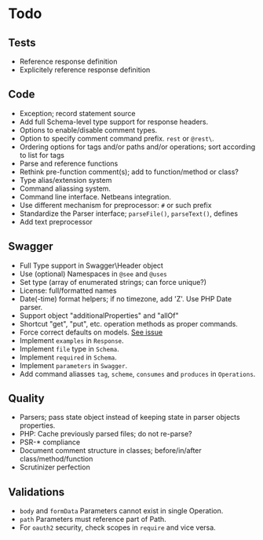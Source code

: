 # Todo
## Tests
*	Reference response definition
*	Explicitely reference response definition

## Code
*	Exception; record statement source
*	Add full Schema-level type support for response headers.
*	Options to enable/disable comment types.
*	Option to specify comment command prefix. `rest` or `@rest\`.
*	Ordering options for tags and/or paths and/or operations; sort according to list for tags
*	Parse and reference functions
*	Rethink pre-function comment(s); add to function/method or class?
*	Type alias/extension system
*	Command aliassing system.
*	Command line interface. Netbeans integration.
*	Use different mechanism for preprocessor: `#` or such prefix
*	Standardize the Parser interface; `parseFile()`, `parseText()`, defines
*	Add text preprocessor

## Swagger
*	Full Type support in Swagger\Header object
*	Use (optional) Namespaces in `@see` and `@uses`
*	Set type (array of enumerated strings; can force unique?)
*	License: full/formatted names
*	Date(-time) format helpers; if no timezone, add 'Z'. Use PHP Date parser.
*	Support object "additionalProperties" and "allOf"
*	Shortcut "get", "put", etc. operation methods as proper commands.
*	Force correct defaults on models. [See issue](https://github.com/swagger-api/swagger-ui/issues/2436)
*	Implement `examples` in `Response`.
*	Implement `file` type in `Schema`.
*	Implement `required` in `Schema`.
*	Implement `parameters` in `Swagger`.
*	Add command aliasses `tag`, `scheme`, `consumes` and `produces` in `Operations`.

## Quality
*	Parsers; pass state object instead of keeping state in parser objects properties.
*	PHP: Cache previously parsed files; do not re-parse?
*	PSR-* compliance
*	Document comment structure in classes; before/in/after class/method/function
*	Scrutinizer perfection

## Validations
*	`body` and `formData` Parameters cannot exist in single Operation.
*	`path` Parameters must reference part of Path.
*	For `oauth2` security, check scopes in `require` and vice versa.